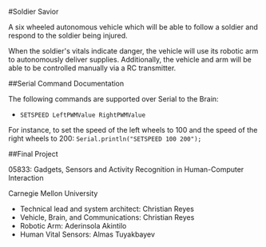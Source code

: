 #Soldier Savior

A six wheeled autonomous vehicle which will be able to follow a soldier and respond to the soldier being injured. 

When the soldier's vitals indicate danger, the vehicle will use its robotic arm to autonomously deliver supplies. Additionally, the vehicle and arm will be able to be controlled manually via a RC transmitter.

##Serial Command Documentation

The following commands are supported over Serial to the Brain:

* `SETSPEED LeftPWMValue RightPWMValue`

For instance, to set the speed of the left wheels to 100 and the speed of the right wheels to 200: `Serial.println("SETSPEED 100 200");`

##Final Project

05833: Gadgets, Sensors and Activity Recognition in Human-Computer Interaction

Carnegie Mellon University

* Technical lead and system architect: Christian Reyes
* Vehicle, Brain, and Communications: Christian Reyes
* Robotic Arm: Aderinsola Akintilo
* Human Vital Sensors: Almas Tuyakbayev